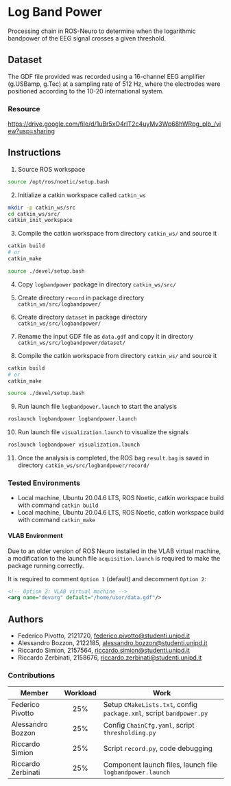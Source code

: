 # Log Band Power
Processing chain in ROS-Neuro to determine when the logarithmic bandpower of the EEG signal crosses a given threshold.

## Dataset
The GDF file provided was recorded using a 16-channel EEG amplifier (g.USBamp, g.Tec) at a sampling rate of 512 Hz, where the electrodes were positioned according to the 10-20 international system.

### Resource
https://drive.google.com/file/d/1uBr5xO4rIT2c4uyMv3Wp68hWRpg_plb_/view?usp=sharing

## Instructions

1. Source ROS workspace
```bash
source /opt/ros/noetic/setup.bash
```

2. Initialize a catkin workspace called `catkin_ws`
```bash
mkdir -p catkin_ws/src
cd catkin_ws/src/
catkin_init_workspace
```

3. Compile the catkin workspace from directory `catkin_ws/` and source it
```bash
catkin build
# or
catkin_make

source ./devel/setup.bash
```

4. Copy `logbandpower` package in directory `catkin_ws/src/`

5. Create directory `record` in package directory `catkin_ws/src/logbandpower/`

6. Create directory `dataset` in package directory `catkin_ws/src/logbandpower/`

7. Rename the input GDF file as `data.gdf` and copy it in directory `catkin_ws/src/logbandpower/dataset/`

8. Compile the catkin workspace from directory `catkin_ws/` and source it
```bash
catkin build
# or
catkin_make

source ./devel/setup.bash
```

9. Run launch file `logbandpower.launch` to start the analysis
```bash
roslaunch logbandpower logbandpower.launch
```

10. Run launch file `visualization.launch` to visualize the signals
```bash
roslaunch logbandpower visualization.launch
```
 
11. Once the analysis is completed, the ROS bag `result.bag` is saved in directory `catkin_ws/src/logbandpower/record/` 

### Tested Environments
- Local machine, Ubuntu 20.04.6 LTS, ROS Noetic, catkin workspace build with command `catkin build`
- Local machine, Ubuntu 20.04.6 LTS, ROS Noetic, catkin workspace build with command `catkin_make`

#### VLAB Environment
Due to an older version of ROS Neuro installed in the VLAB virtual machine, a modification to the launch file `acquisition.launch` is required to make the package running correctly.

It is required to comment `Option 1` (default) and decomment `Option 2`:
```xml
<!-- Option 2: VLAB virtual machine -->
<arg name="devarg" default="/home/user/data.gdf"/>
```

## Authors
- Federico Pivotto, 2121720, federico.pivotto@studenti.unipd.it
- Alessandro Bozzon, 2122185, alessandro.bozzon@studenti.unipd.it
- Riccardo Simion, 2157564, riccardo.simion@studenti.unipd.it
- Riccardo Zerbinati, 2158676, riccardo.zerbinati@studenti.unipd.it

### Contributions
| Member             | Workload | Work                                                                |
| ------------------ | :------: | ------------------------------------------------------------------- |
| Federico Pivotto   | 25%      | Setup `CMakeLists.txt`, config `package.xml`, script `bandpower.py` |
| Alessandro Bozzon  | 25%      | Config `ChainCfg.yaml`, script `thresholding.py`                    |
| Riccardo Simion    | 25%      | Script `record.py`, code debugging                                  |
| Riccardo Zerbinati | 25%      | Component launch files, launch file `logbandpower.launch`           |
